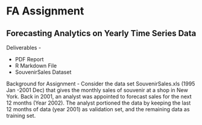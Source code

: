 # FA Assignment
## Forecasting Analytics on Yearly Time Series Data

Deliverables - 
- PDF Report 
- R Markdown File 
- SouvenirSales Dataset

Background for Assignment - 
Consider the data set SouvenirSales.xls (1995 Jan -2001 Dec) that gives the monthly sales of souvenir at a shop in New York. Back in 2001, an analyst was appointed to forecast sales for the next 12 months (Year 2002). The analyst portioned the data by keeping the last 12 months of data (year 2001) as validation set, and the remaining data as training set.
